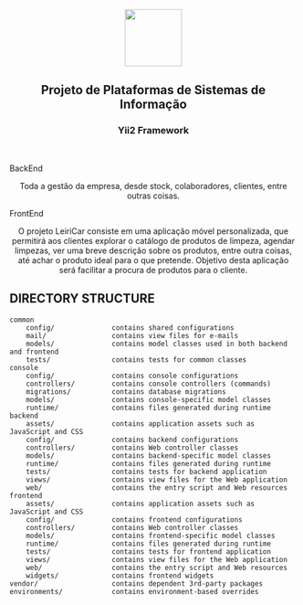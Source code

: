 <p align="center">
    <a href="https://github.com/yiisoft" target="_blank">
        <img src="https://media.discordapp.net/attachments/971377371724775444/1176915440245690469/LeiriCar__cortado_branco.png?ex=65709aea&is=655e25ea&hm=f67ba807c79caca2d8364f3838ddcc795c77f8d194a6710c09129695cf94ea10&=&format=webp&width=340&height=83" height="100px">
    </a>
    <h2 align="center">Projeto de Plataformas de Sistemas de Informação</h2>
    <h3 align="center">Yii2 Framework</h3>
    <br>
</p>

BackEnd
<p align="center"> Toda a gestão da empresa, desde stock, colaboradores, clientes, entre outras coisas. </p>

FrontEnd
<p align="center">O projeto LeiriCar consiste em uma aplicação móvel personalizada, que permitirá aos clientes explorar o catálogo de produtos de limpeza, 
agendar limpezas, ver uma breve descrição sobre os produtos, entre outra coisas, até achar o produto ideal para o que pretende. 
Objetivo desta aplicação será facilitar a procura de produtos para o cliente.</p>



DIRECTORY STRUCTURE
-------------------

```
common
    config/              contains shared configurations
    mail/                contains view files for e-mails
    models/              contains model classes used in both backend and frontend
    tests/               contains tests for common classes    
console
    config/              contains console configurations
    controllers/         contains console controllers (commands)
    migrations/          contains database migrations
    models/              contains console-specific model classes
    runtime/             contains files generated during runtime
backend
    assets/              contains application assets such as JavaScript and CSS
    config/              contains backend configurations
    controllers/         contains Web controller classes
    models/              contains backend-specific model classes
    runtime/             contains files generated during runtime
    tests/               contains tests for backend application    
    views/               contains view files for the Web application
    web/                 contains the entry script and Web resources
frontend
    assets/              contains application assets such as JavaScript and CSS
    config/              contains frontend configurations
    controllers/         contains Web controller classes
    models/              contains frontend-specific model classes
    runtime/             contains files generated during runtime
    tests/               contains tests for frontend application
    views/               contains view files for the Web application
    web/                 contains the entry script and Web resources
    widgets/             contains frontend widgets
vendor/                  contains dependent 3rd-party packages
environments/            contains environment-based overrides
```

